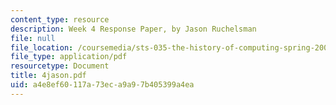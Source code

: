 ```yaml
---
content_type: resource
description: Week 4 Response Paper, by Jason Ruchelsman
file: null
file_location: /coursemedia/sts-035-the-history-of-computing-spring-2004/a4e8ef60117a73eca9a97b405399a4ea_4jason.pdf
file_type: application/pdf
resourcetype: Document
title: 4jason.pdf
uid: a4e8ef60-117a-73ec-a9a9-7b405399a4ea
---
```

